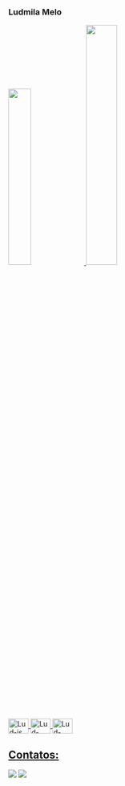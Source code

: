 ### Ludmila Melo

<div>
<a href="https://github.com/ludmilameelo">
  <img height="30%" src="https://github-readme-stats.vercel.app/api?username=ludmilameelo&show_icons=true&theme=dracula&include_all_commits=true&count_private=true"/>
  <img height="35%" src="https://github-readme-stats.vercel.app/api/top-langs/?username=ludmilameelo&layout=compact&langs_count=7&theme=dracula"/>
</div>

<div style:"display: inline_block"><br>
   <img align="center" alt="Lud-js" height="30" width="40" src="https://cdn.jsdelivr.net/gh/devicons/devicon/icons/javascript/javascript-original.svg" />
  <img align="center" alt="Lud-html" height="30" width="40" src="https://cdn.jsdelivr.net/gh/devicons/devicon/icons/html5/html5-original.svg" />
  <img align="center" alt="Lud-css" height="30" width="40" src="https://cdn.jsdelivr.net/gh/devicons/devicon/icons/css3/css3-original.svg" />
</div>
          
## Contatos:
<a href = "mailto:ludmila.melo@engenharia.ufjf.br"><img src="https://img.shields.io/badge/Gmail-D14836?style=for-the-badge&logo=gmail&logoColor=white" target="_blank"></a>
<a href="https://www.linkedin.com/in/ludmila-melo/" target="_blank"><img src="https://img.shields.io/badge/-LinkedIn-%230077B5?style=for-the-badge&logo=linkedin&logoColor=white" target="_blank"></a>   
</div>
